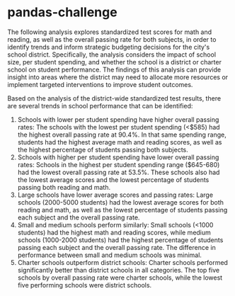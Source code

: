 # pandas-challenge

The following analysis explores standardized test scores for math and reading, as well as the overall passing rate for both subjects, in order to identify trends and inform strategic budgeting decisions for the city's school district. Specifically, the analysis considers the impact of school size, per student spending, and whether the school is a district or charter school on student performance. The findings of this analysis can provide insight into areas where the district may need to allocate more resources or implement targeted interventions to improve student outcomes.

Based on the analysis of the district-wide standardized test results, there are several trends in school performance that can be identified:

1. Schools with lower per student spending have higher overall passing rates: The schools with the lowest per student spending (<$585) had the highest overall passing rate at 90.4%. In that same spending range, students had the highest average math and reading scores, as well as the highest percentage of students passing both subjects.
2. Schools with higher per student spending have lower overall passing rates: Schools in the highest per student spending range ($645-680) had the lowest overall passing rate at 53.5%. These schools also had the lowest average scores and the lowest percentage of students passing both reading and math.
3. Large schools have lower average scores and passing rates: Large schools (2000-5000 students) had the lowest average scores for both reading and math, as well as the lowest percentage of students passing each subject and the overall passing rate.
4. Small and medium schools perform similarly: Small schools (<1000 students) had the highest math and reading scores, while medium schools (1000-2000 students) had the highest percentage of students passing each subject and the overall passing rate. The difference in performance between small and medium schools was minimal.
5. Charter schools outperform district schools: Charter schools performed significantly better than district schools in all categories. The top five schools by overall passing rate were charter schools, while the lowest five performing schools were district schools.

